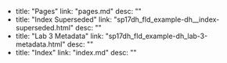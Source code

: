   - title: "Pages"
    link: "pages.md"
    desc: ""
  - title: "Index Superseded"
    link: "sp17dh_fld_example-dh__index-superseded.html"
    desc: ""
  - title: "Lab 3 Metadata"
    link: "sp17dh_fld_example-dh_lab-3-metadata.html"
    desc: ""
  - title: "Index"
    link: "index.md"
    desc: ""
